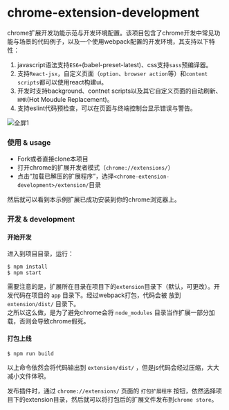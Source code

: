 # chrome-extension-development
chrome扩展开发功能示范与开发环境配置。该项目包含了chrome开发中常见功能与场景的代码例子，以及一个使用webpack配置的开发环境，其支持以下特性：

1. javascript语法支持`ES6+`(babel-preset-latest)、css支持`sass`预编译器。
2. 支持`React-jsx`，自定义页面（`option`、`browser action`等）和`content scripts`都可以使用react构建ui。
3. 开发时支持background、contnet scripts以及其它自定义页面的自动刷新、`HMR`(Hot Moudule Replacement)。
4. 支持eslint代码预检查，可以在页面与终端控制台显示错误与警告。

![][5]

### 使用 & usage

* Fork或者直接clone本项目
* 打开chrome的扩展开发者模式（`chrome://extensions/`）
* 点击“加载已解压的扩展程序”，选择`<chrome-extension-development>/extension/`目录

然后就可以看到本示例扩展已成功安装到你的chrome浏览器上。

### 开发 & development

#### 开始开发
进入到项目目录，运行：

    $ npm install
    $ npm start

需要注意的是，扩展所在目录在项目下的`extension`目录下（默认，可更改）。开发代码在项目的 `app` 目录下。经过webpack打包，代码会被
放到 `extension/dist/` 目录下。  
之所以这么做，是为了避免chrome会将 `node_modules` 目录当作扩展一部分加载，否则会导致chrome假死。

#### 打包上线

    $ npm run build

以上命令依然会将代码输出到 `extension/dist/` ，但是js代码会经过压缩，大大减小文件体积。  

发布插件时，通过 `chrome://extensions/` 页面的 `打包扩展程序` 按钮，依然选择项目下的extension目录，然后就可以将打包后的扩展文件发布到`chrome store`。

[0]: https://user-images.githubusercontent.com/3774036/28240644-12bfd4e4-69b8-11e7-81cc-b4bbbd50f307.png
[1]: https://user-images.githubusercontent.com/3774036/28240645-12ef4da0-69b8-11e7-80dd-b35bae7d1861.png
[3]: https://user-images.githubusercontent.com/3774036/28240646-12eff8ea-69b8-11e7-8120-6c2588dfbb9b.png
[4]: https://user-images.githubusercontent.com/3774036/28240643-12babf86-69b8-11e7-9ace-75b93e707b3b.png
[5]: https://user-images.githubusercontent.com/3774036/28240610-b7533ac4-69b7-11e7-8423-0179cadc7a93.png "全屏1"
[6]: https://user-images.githubusercontent.com/3774036/28240609-b75342c6-69b7-11e7-86c4-9bc2519c50b0.png "全屏2"
